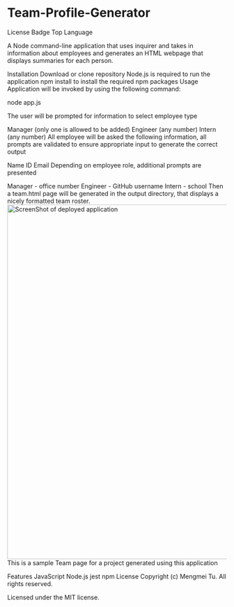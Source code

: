 # Team-Profile-Generator
License Badge Top Language

A Node command-line application that uses inquirer and takes in information about employees and generates an HTML webpage that displays summaries for each person.

Installation
Download or clone repository
Node.js is required to run the application
npm install to install the required npm packages
Usage
Application will be invoked by using the following command:

node app.js

The user will be prompted for information to select employee type

Manager (only one is allowed to be added)
Engineer (any number)
Intern (any number)
All employee will be asked the following information, all prompts are validated to ensure appropriate input to generate the correct output

Name
ID
Email
Depending on employee role, additional prompts are presented

Manager - office number
Engineer - GitHub username
Intern - school
Then a team.html page will be generated in the output directory, that displays a nicely formatted team roster.
<img width="813" alt="ScreenShot of deployed application" src="https://user-images.githubusercontent.com/104540828/190929793-ee125726-cd1e-488a-9fa0-bb3fe69f80b1.png">
This is a sample Team page for a project generated using this application

Features
JavaScript
Node.js
jest
npm
License
Copyright (c) Mengmei Tu. All rights reserved.

Licensed under the MIT license.
